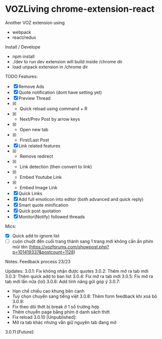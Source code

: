 # VOZLiving chrome-extension-react
Another VOZ extension using
- webpack
- react/redux

Install / Develope
- npm install
- ./dev to run dev extension will build inside /chrome dir
- load unpack extension in /chrome dir

TODO Features:
- [X] Remove Ads
- [X] Quote notification (dont have setting yet)
- [X] Preview Thread
- [x] +   Quick reload using command + R
- [x] +   Next/Prev Post by arrow keys
- [x] +   Open new tab
- [x] +   First/Last Post
- [x] Link related features
- [x] +   Remove redirect
- [x] +   Link detection (then convert to link)
- [x] +   Embed Youtube Link
- [x] +   Embed Image Link
- [x] Quick Links
- [x] Add full emoticon into editor (both advanced and quick reply)
- [x] Smart quote minification
- [x] Quick post quotation
- [x] Monitor(Notify) followed threads

Mics:
- [x] Quick add to ignore list
- [ ] cuộn chuột đến cuối trang thành sang 1 trang mới không cần ấn phím mũi tên (https://vozforums.com/showpost.php?p=101419337&postcount=1128)

Notes: Feedback process 23/23

Updates:
3.0.1: Fix không nhận được quotes
3.0.2: Thêm mở ra tab mới 
3.0.3: Thêm quick add to ban list
3.0.4: Fix mở ra tab mới
3.0.5: Fix mở ra tab mới lần nữa (lol)
3.0.6: Add tính năng gửi góp ý
3.0.7: 
- Hạn chế chiều cao khung bên cạnh
- Tuỳ chọn chuyển sang tiếng việt
3.0.8: Thêm form feedback khi xoá bỏ 
3.0.9: 
- Fix theo dõi thớt bị break ở 1 số trường hợp
- Thêm chuyển page bằng phím ở danh sách thớt
- Fix reload
3.0.10 [Unpublished]: 
- Mở ra tab khác nhưng vẫn giữ nguyên tab đang mở

3.0.11 [Future]: